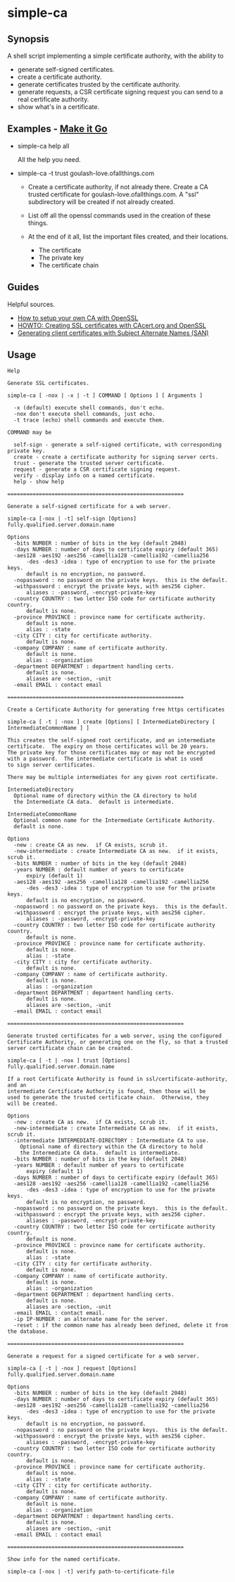 # simple-ca

## Synopsis

A shell script implementing a simple certificate authority, with the ability to

* generate self-signed certificates.
* create a certificate authority.
* generate certificates trusted by the certificate authority.
* generate requests, a CSR certificate signing request you can send to a real certificate authority.
* show what's in a certificate.

## Examples - [Make it Go](https://www.youtube.com/watch?v=-WmGvYDLsj4)

* simple-ca help all

  All the help you need.

* simple-ca -t trust goulash-love.ofallthings.com

  * Create a certificate authority, if not already there.  Create a CA trusted certificate
  for goulash-love.ofallthings.com.  A "ssl" subdirectory will be created if not already
  created.

  * List off all the openssl commands used in the creation of these things.

  * At the end of it all, list the important files created, and their locations.

    * The certificate
    * The private key
    * The certificate chain

## Guides

Helpful sources.

* [How to setup your own CA with OpenSSL](https://gist.github.com/Soarez/9688998)
* [HOWTO: Creating SSL certificates with CAcert.org and OpenSSL](http://www.lwithers.me.uk/articles/cacert.html)
* [Generating client certificates with Subject Alternate Names (SAN)](https://support.ca.com/us/knowledge-base-articles.TEC0000001288.html)

## Usage
```
Help

Generate SSL certificates.

simple-ca [ -nox | -x | -t ] COMMAND [ Options ] [ Arguments ]

  -x (default) execute shell commands, don't echo.
  -nox don't execute shell commands, just echo.
  -t trace (echo) shell commands and execute them.

COMMAND may be

  self-sign - generate a self-signed certificate, with corresponding private key.
  create - create a certificate authority for signing server certs.
  trust - generate the trusted server certificate.
  request - generate a CSR certificate signing request.
  verify - display info on a named certificate.
  help - show help

========================================================

Generate a self-signed certificate for a web server.

simple-ca [-nox | -t] self-sign [Options] fully.qualified.server.domain.name

Options
  -bits NUMBER : number of bits in the key (default 2048)
  -days NUMBER : number of days to certificate expiry (default 365)
  -aes128 -aes192 -aes256 -camellia128 -camellia192 -camellia256
      -des -des3 -idea : type of encryption to use for the private keys.
      default is no encryption, no password.
  -nopassword : no password on the private keys.  this is the default.
  -withpassword : encrypt the private keys, with aes256 cipher.
      aliases : -password, -encrypt-private-key
  -country COUNTRY : two letter ISO code for certificate authority country.
      default is none.
  -province PROVINCE : province name for certificate authority.
      default is none.
      alias : -state
  -city CITY : city for certificate authority.
      default is none.
  -company COMPANY : name of certificate authority.
      default is none.
      alias : -organization
  -department DEPARTMENT : department handling certs.
      default is none.
      aliases are -section, -unit
  -email EMAIL : contact email

========================================================

Create a Certificate Authority for generating free https certificates

simple-ca [ -t | -nox ] create [Options] [ IntermediateDirectory [ IntermediateCommonName ] ]

This creates the self-signed root certificate, and an intermediate
certificate.  The expiry on those certificates will be 20 years.
The private key for those certificates may or may not be encrypted
with a password.  The intermediate certificate is what is used
to sign server certificates.

There may be multiple intermediates for any given root certificate.

IntermediateDirectory
  Optional name of directory within the CA directory to hold
  the Intermediate CA data.  default is intermediate.

IntermediateCommonName
  Optional common name for the Intermediate Certificate Authority.
  default is none.

Options
  -new : create CA as new.  if CA exists, scrub it.
  -new-intermediate : create Intermediate CA as new.  if it exists, scrub it.
  -bits NUMBER : number of bits in the key (default 2048)
  -years NUMBER : default number of years to certificate
      expiry (default 1)
  -aes128 -aes192 -aes256 -camellia128 -camellia192 -camellia256
      -des -des3 -idea : type of encryption to use for the private keys.
      default is no encryption, no password.
  -nopassword : no password on the private keys.  this is the default.
  -withpassword : encrypt the private keys, with aes256 cipher.
      aliases : -password, -encrypt-private-key
  -country COUNTRY : two letter ISO code for certificate authority country.
      default is none.
  -province PROVINCE : province name for certificate authority.
      default is none.
      alias : -state
  -city CITY : city for certificate authority.
      default is none.
  -company COMPANY : name of certificate authority.
      default is none.
      alias : -organization
  -department DEPARTMENT : department handling certs.
      default is none.
      aliases are -section, -unit
  -email EMAIL : contact email

========================================================

Generate trusted certificates for a web server, using the configured
Certificate Authority, or generating one on the fly, so that a trusted
server certificate chain can be created.

simple-ca [ -t | -nox ] trust [Options] fully.qualified.server.domain.name

If a root Certificate Authority is found in ssl/certificate-authority, and an
intermediate Certificate Authority is found, then those will be
used to generate the trusted certificate chain.  Otherwise, they
will be created.

Options
  -new : create CA as new.  if CA exists, scrub it.
  -new-intermediate : create Intermediate CA as new.  if it exists, scrub it.
  -intermediate INTERMEDIATE-DIRECTORY : Intermediate CA to use.
    Optional name of directory within the CA directory to hold
    the Intermediate CA data.  default is intermediate.
  -bits NUMBER : number of bits in the key (default 2048)
  -years NUMBER : default number of years to certificate
      expiry (default 1)
  -days NUMBER : number of days to certificate expiry (default 365)
  -aes128 -aes192 -aes256 -camellia128 -camellia192 -camellia256
      -des -des3 -idea : type of encryption to use for the private keys.
      default is no encryption, no password.
  -nopassword : no password on the private keys.  this is the default.
  -withpassword : encrypt the private keys, with aes256 cipher.
      aliases : -password, -encrypt-private-key
  -country COUNTRY : two letter ISO code for certificate authority country.
      default is none.
  -province PROVINCE : province name for certificate authority.
      default is none.
      alias : -state
  -city CITY : city for certificate authority.
      default is none.
  -company COMPANY : name of certificate authority.
      default is none.
      alias : -organization
  -department DEPARTMENT : department handling certs.
      default is none.
      aliases are -section, -unit
  -email EMAIL : contact email.
  -ip IP-NUMBER : an alternate name for the server.
  -reset : if the common name has already been defined, delete it from the database.

========================================================

Generate a request for a signed certificate for a web server.

simple-ca [ -t | -nox ] request [Options] fully.qualified.server.domain.name

Options
  -bits NUMBER : number of bits in the key (default 2048)
  -days NUMBER : number of days to certificate expiry (default 365)
  -aes128 -aes192 -aes256 -camellia128 -camellia192 -camellia256
      -des -des3 -idea : type of encryption to use for the private keys.
      default is no encryption, no password.
  -nopassword : no password on the private keys.  this is the default.
  -withpassword : encrypt the private keys, with aes256 cipher.
      aliases : -password, -encrypt-private-key
  -country COUNTRY : two letter ISO code for certificate authority country.
      default is none.
  -province PROVINCE : province name for certificate authority.
      default is none.
      alias : -state
  -city CITY : city for certificate authority.
      default is none.
  -company COMPANY : name of certificate authority.
      default is none.
      alias : -organization
  -department DEPARTMENT : department handling certs.
      default is none.
      aliases are -section, -unit
  -email EMAIL : contact email

========================================================

Show info for the named certificate.

simple-ca [-nox | -t] verify path-to-certificate-file
```
